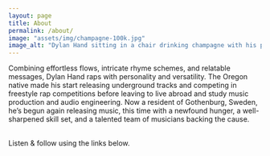 ```yaml
---
layout: page
title: About
permalink: /about/
image: "assets/img/champagne-100k.jpg"
image_alt: "Dylan Hand sitting in a chair drinking champagne with his pinky out like a classy gentleman"
---
```


Combining effortless flows, intricate rhyme schemes, and relatable messages, Dylan Hand raps with personality and versatility. The Oregon native made his start releasing underground tracks and competing in freestyle rap competitions before leaving to live abroad and study music production and audio engineering. Now a resident of Gothenburg, Sweden, he’s begun again releasing music, this time with a newfound hunger, a well-sharpened skill set, and a talented team of musicians backing the cause.

<br>
Listen & follow using the links below.

